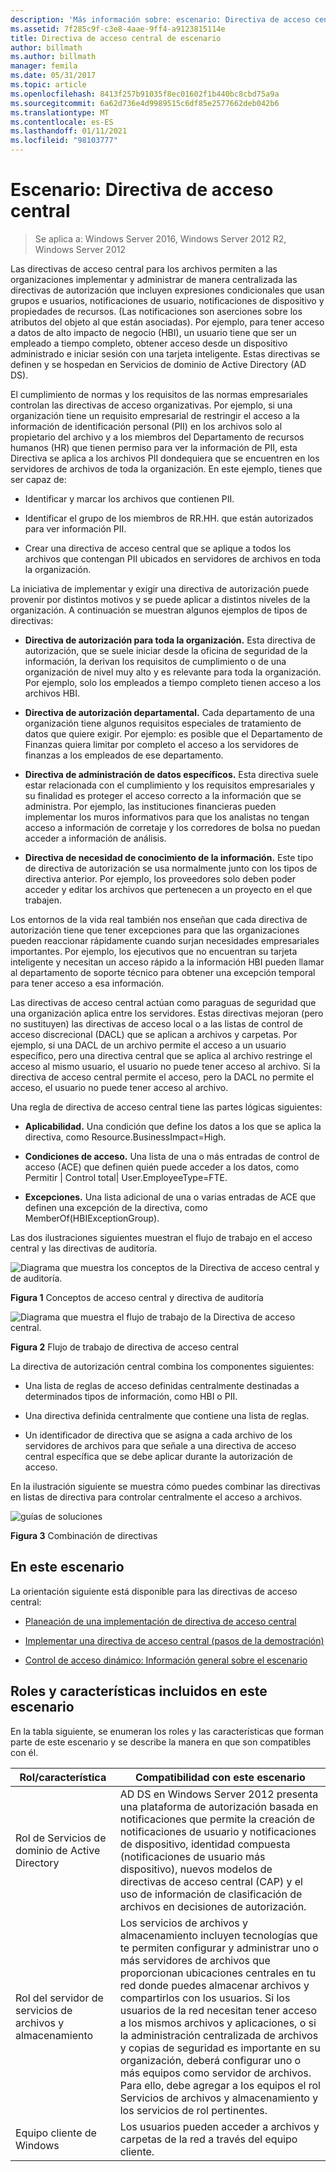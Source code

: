 ```yaml
---
description: 'Más información sobre: escenario: Directiva de acceso central'
ms.assetid: 7f285c9f-c3e8-4aae-9ff4-a9123815114e
title: Directiva de acceso central de escenario
author: billmath
ms.author: billmath
manager: femila
ms.date: 05/31/2017
ms.topic: article
ms.openlocfilehash: 8413f257b91035f8ec01602f1b440bc8cbd75a9a
ms.sourcegitcommit: 6a62d736e4d9989515c6df85e2577662deb042b6
ms.translationtype: MT
ms.contentlocale: es-ES
ms.lasthandoff: 01/11/2021
ms.locfileid: "98103777"
---
```

# <a name="scenario-central-access-policy"></a>Escenario: Directiva de acceso central

>Se aplica a: Windows Server 2016, Windows Server 2012 R2, Windows Server 2012

Las directivas de acceso central para los archivos permiten a las organizaciones implementar y administrar de manera centralizada las directivas de autorización que incluyen expresiones condicionales que usan grupos e usuarios, notificaciones de usuario, notificaciones de dispositivo y propiedades de recursos. (Las notificaciones son aserciones sobre los atributos del objeto al que están asociadas). Por ejemplo, para tener acceso a datos de alto impacto de negocio (HBI), un usuario tiene que ser un empleado a tiempo completo, obtener acceso desde un dispositivo administrado e iniciar sesión con una tarjeta inteligente. Estas directivas se definen y se hospedan en Servicios de dominio de Active Directory (AD DS).

El cumplimiento de normas y los requisitos de las normas empresariales controlan las directivas de acceso organizativas. Por ejemplo, si una organización tiene un requisito empresarial de restringir el acceso a la información de identificación personal (PII) en los archivos solo al propietario del archivo y a los miembros del Departamento de recursos humanos (HR) que tienen permiso para ver la información de PII, esta Directiva se aplica a los archivos PII dondequiera que se encuentren en los servidores de archivos de toda la organización. En este ejemplo, tienes que ser capaz de:

-   Identificar y marcar los archivos que contienen PII.

-   Identificar el grupo de los miembros de RR.HH. que están autorizados para ver información PII.

-   Crear una directiva de acceso central que se aplique a todos los archivos que contengan PII ubicados en servidores de archivos en toda la organización.

La iniciativa de implementar y exigir una directiva de autorización puede provenir por distintos motivos y se puede aplicar a distintos niveles de la organización. A continuación se muestran algunos ejemplos de tipos de directivas:

-   **Directiva de autorización para toda la organización.** Esta directiva de autorización, que se suele iniciar desde la oficina de seguridad de la información, la derivan los requisitos de cumplimiento o de una organización de nivel muy alto y es relevante para toda la organización. Por ejemplo, solo los empleados a tiempo completo tienen acceso a los archivos HBI.

-   **Directiva de autorización departamental.** Cada departamento de una organización tiene algunos requisitos especiales de tratamiento de datos que quiere exigir. Por ejemplo: es posible que el Departamento de Finanzas quiera limitar por completo el acceso a los servidores de finanzas a los empleados de ese departamento.

-   **Directiva de administración de datos específicos.** Esta directiva suele estar relacionada con el cumplimiento y los requisitos empresariales y su finalidad es proteger el acceso correcto a la información que se administra. Por ejemplo, las instituciones financieras pueden implementar los muros informativos para que los analistas no tengan acceso a información de corretaje y los corredores de bolsa no puedan acceder a información de análisis.

-   **Directiva de necesidad de conocimiento de la información.** Este tipo de directiva de autorización se usa normalmente junto con los tipos de directiva anterior. Por ejemplo, los proveedores solo deben poder acceder y editar los archivos que pertenecen a un proyecto en el que trabajen.

Los entornos de la vida real también nos enseñan que cada directiva de autorización tiene que tener excepciones para que las organizaciones pueden reaccionar rápidamente cuando surjan necesidades empresariales importantes. Por ejemplo, los ejecutivos que no encuentran su tarjeta inteligente y necesitan un acceso rápido a la información HBI pueden llamar al departamento de soporte técnico para obtener una excepción temporal para tener acceso a esa información.

Las directivas de acceso central actúan como paraguas de seguridad que una organización aplica entre los servidores. Estas directivas mejoran (pero no sustituyen) las directivas de acceso local o a las listas de control de acceso discrecional (DACL) que se aplican a archivos y carpetas. Por ejemplo, si una DACL de un archivo permite el acceso a un usuario específico, pero una directiva central que se aplica al archivo restringe el acceso al mismo usuario, el usuario no puede tener acceso al archivo. Si la directiva de acceso central permite el acceso, pero la DACL no permite el acceso, el usuario no puede tener acceso al archivo.

Una regla de directiva de acceso central tiene las partes lógicas siguientes:

-   **Aplicabilidad.** Una condición que define los datos a los que se aplica la directiva, como Resource.BusinessImpact=High.

-   **Condiciones de acceso.** Una lista de una o más entradas de control de acceso (ACE) que definen quién puede acceder a los datos, como Permitir | Control total| User.EmployeeType=FTE.

-   **Excepciones.** Una lista adicional de una o varias entradas de ACE que definen una excepción de la directiva, como MemberOf(HBIExceptionGroup).

Las dos ilustraciones siguientes muestran el flujo de trabajo en el acceso central y las directivas de auditoría.

![Diagrama que muestra los conceptos de la Directiva de acceso central y de auditoría.](media/Scenario--Central-Access-Policy/DynamicAccessControl_RevGuide.JPG)

**Figura 1** Conceptos de acceso central y directiva de auditoría

![Diagrama que muestra el flujo de trabajo de la Directiva de acceso central.](media/Scenario--Central-Access-Policy/DynamicAccessControl_RevGuide_2.JPG)

**Figura 2** Flujo de trabajo de directiva de acceso central

La directiva de autorización central combina los componentes siguientes:

-   Una lista de reglas de acceso definidas centralmente destinadas a determinados tipos de información, como HBI o PII.

-   Una directiva definida centralmente que contiene una lista de reglas.

-   Un identificador de directiva que se asigna a cada archivo de los servidores de archivos para que señale a una directiva de acceso central específica que se debe aplicar durante la autorización de acceso.

En la ilustración siguiente se muestra cómo puedes combinar las directivas en listas de directiva para controlar centralmente el acceso a archivos.

![guías de soluciones](media/Scenario--Central-Access-Policy/DynamicAccessControl_RevGuide3.JPG)

**Figura 3** Combinación de directivas

## <a name="in-this-scenario"></a>En este escenario
La orientación siguiente está disponible para las directivas de acceso central:

-   [Planeación de una implementación de directiva de acceso central](assetId:///0311a76d-d66c-4ddb-ade6-af586a2ad82f)

-   [Implementar una directiva de acceso central &#40;pasos de la demostración&#41;](Deploy-a-Central-Access-Policy--Demonstration-Steps-.md)

-   [Control de acceso dinámico: Información general sobre el escenario](Dynamic-Access-Control--Scenario-Overview.md)

## <a name="roles-and-features-included-in-this-scenario"></a><a name="BKMK_NEW"></a>Roles y características incluidos en este escenario
En la tabla siguiente, se enumeran los roles y las características que forman parte de este escenario y se describe la manera en que son compatibles con él.

|Rol/característica|Compatibilidad con este escenario|
|-----------------|---------------------------------|
|Rol de Servicios de dominio de Active Directory|AD DS en Windows Server 2012 presenta una plataforma de autorización basada en notificaciones que permite la creación de notificaciones de usuario y notificaciones de dispositivo, identidad compuesta (notificaciones de usuario más dispositivo), nuevos modelos de directivas de acceso central (CAP) y el uso de información de clasificación de archivos en decisiones de autorización.|
|Rol del servidor de servicios de archivos y almacenamiento|Los servicios de archivos y almacenamiento incluyen tecnologías que te permiten configurar y administrar uno o más servidores de archivos que proporcionan ubicaciones centrales en tu red donde puedes almacenar archivos y compartirlos con los usuarios. Si los usuarios de la red necesitan tener acceso a los mismos archivos y aplicaciones, o si la administración centralizada de archivos y copias de seguridad es importante en su organización, deberá configurar uno o más equipos como servidor de archivos. Para ello, debe agregar a los equipos el rol Servicios de archivos y almacenamiento y los servicios de rol pertinentes.|
|Equipo cliente de Windows|Los usuarios pueden acceder a archivos y carpetas de la red a través del equipo cliente.|



